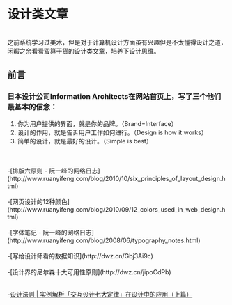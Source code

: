 # 设计类文章
<br/>
之前系统学习过美术，但是对于计算机设计方面虽有兴趣但是不太懂得设计之道，闲暇之余看看蛮算干货的设计类文章，培养下设计思维。

## 前言
### 日本设计公司Information Architects在网站首页上，写了三个他们最基本的信念：
1. 你为用户提供的界面，就是你的品牌。（Brand=Interface）
2. 设计的作用，就是告诉用户工作如何进行。（Design is how it works）
3. 简单的设计，就是最好的设计。（Simple is best）

<br/>
<br/>
-[排版六原则 - 阮一峰的网络日志](http://www.ruanyifeng.com/blog/2010/10/six_principles_of_layout_design.html)
<br/>
<br/>
-[网页设计的12种颜色](http://www.ruanyifeng.com/blog/2010/09/12_colors_used_in_web_design.html)
<br/>
<br/>
-[字体笔记 - 阮一峰的网络日志](http://www.ruanyifeng.com/blog/2008/06/typography_notes.html)
<br/>
<br/>
-[写给设计师看的数据知识](http://dwz.cn/Gbj3Ai9c)
<br/>
<br/>
-[设计界的尼尔森十大可用性原则](http://dwz.cn/jipoCdPb)
<br/>
<br/>

-[设计法则 | 实例解析「交互设计七大定律」在设计中的应用（上篇）](http://coffee.pmcaff.com/article/13715)
<br/>
<br/>
